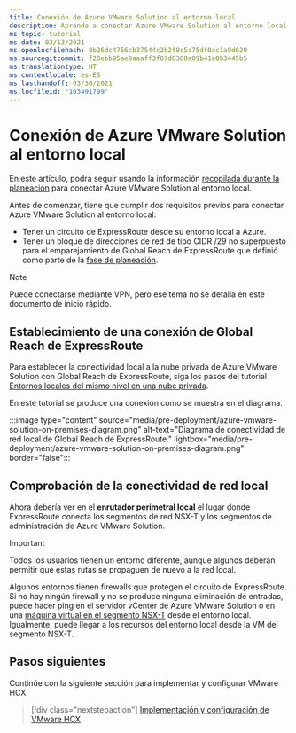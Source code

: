 ```yaml
---
title: Conexión de Azure VMware Solution al entorno local
description: Aprenda a conectar Azure VMware Solution al entorno local.
ms.topic: tutorial
ms.date: 03/13/2021
ms.openlocfilehash: 0b26dc4756cb37544c2b2f8c5a75df0ac1a9d629
ms.sourcegitcommit: f28ebb95ae9aaaff3f87d8388a09b41e0b3445b5
ms.translationtype: HT
ms.contentlocale: es-ES
ms.lasthandoff: 03/30/2021
ms.locfileid: "103491799"
---
```

# <a name="connect-azure-vmware-solution-to-your-on-premises-environment"></a>Conexión de Azure VMware Solution al entorno local

En este artículo, podrá seguir usando la información [recopilada durante la planeación](production-ready-deployment-steps.md) para conectar Azure VMware Solution al entorno local.

Antes de comenzar, tiene que cumplir dos requisitos previos para conectar Azure VMware Solution al entorno local:

- Tener un circuito de ExpressRoute desde su entorno local a Azure.
- Tener un bloque de direcciones de red de tipo CIDR /29 no superpuesto para el emparejamiento de Global Reach de ExpressRoute que definió como parte de la [fase de planeación](production-ready-deployment-steps.md).

>[!NOTE]
> Puede conectarse mediante VPN, pero ese tema no se detalla en este documento de inicio rápido.

## <a name="establish-an-expressroute-global-reach-connection"></a>Establecimiento de una conexión de Global Reach de ExpressRoute

Para establecer la conectividad local a la nube privada de Azure VMware Solution con Global Reach de ExpressRoute, siga los pasos del tutorial [Entornos locales del mismo nivel en una nube privada](tutorial-expressroute-global-reach-private-cloud.md).

En este tutorial se produce una conexión como se muestra en el diagrama.

:::image type="content" source="media/pre-deployment/azure-vmware-solution-on-premises-diagram.png" alt-text="Diagrama de conectividad de red local de Global Reach de ExpressRoute." lightbox="media/pre-deployment/azure-vmware-solution-on-premises-diagram.png" border="false":::

## <a name="verify-on-premises-network-connectivity"></a>Comprobación de la conectividad de red local

Ahora debería ver en el **enrutador perimetral local** el lugar donde ExpressRoute conecta los segmentos de red NSX-T y los segmentos de administración de Azure VMware Solution.

>[!IMPORTANT]
>Todos los usuarios tienen un entorno diferente, aunque algunos deberán permitir que estas rutas se propaguen de nuevo a la red local.  

Algunos entornos tienen firewalls que protegen el circuito de ExpressRoute.  Si no hay ningún firewall y no se produce ninguna eliminación de entradas, puede hacer ping en el servidor vCenter de Azure VMware Solution o en una [máquina virtual en el segmento NSX-T](deploy-azure-vmware-solution.md#add-a-vm-on-the-nsx-t-network-segment) desde el entorno local. Igualmente, puede llegar a los recursos del entorno local desde la VM del segmento NSX-T.

## <a name="next-steps"></a>Pasos siguientes

Continúe con la siguiente sección para implementar y configurar VMware HCX.

> [!div class="nextstepaction"]
> [Implementación y configuración de VMware HCX](tutorial-deploy-vmware-hcx.md)